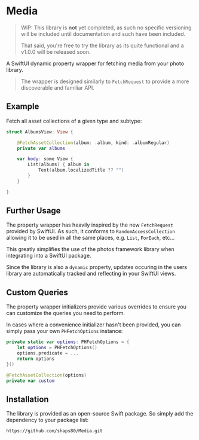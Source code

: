 # Media

> WIP: This library is __not__ yet completed, as such no specific versioning will be included until documentation and such have been included.
>
> That said, you're free to try the library as its quite functional and a v1.0.0 will be released soon. 

A SwiftUI dynamic property wrapper for fetching media from your photo library.

> The wrapper is designed similarly to `FetchRequest` to provide a more discoverable and familiar API.

## Example

Fetch all asset collections of a given type and subtype:

```swift
struct AlbumsView: View {

    @FetchAssetCollection(album: .album, kind: .albumRegular)
    private var albums

    var body: some View {
        List(albums) { album in
            Text(album.localizedTitle ?? "")
        }
    }

}
```

## Further Usage

The property wrapper has heavily inspired by the new `FetchRequest` provided by SwiftUI. As such, it conforms to `RandomAccessCollection` allowing it to be used in all the same places, e.g. `List`, `ForEach`, etc...

This greatly simplifies the use of the photos framework library when integrating into a SwiftUI package.

Since the library is also a `dynamic` property, updates occuring in the users library are automatically tracked and reflecting in your SwiftUI views.

## Custom Queries

The property wrapper initializers provide various overrides to ensure you can customize the queries you need to perform. 

In cases where a convenience initializer hasn't been provided, you can simply pass your own `PHFetchOptions` instance:

```swift
private static var options: PHFetchOptions = {
    let options = PHFetchOptions()
    options.predicate = ...
    return options
}()

@FetchAssetCollection(options)
private var custom
```

## Installation

The library is provided as an open-source Swift package. So simply add the dependency to your package list:

`https://github.com/shaps80/Media.git`
